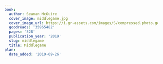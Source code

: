 ```yaml
---
book:
  author: Seanan McGuire
  cover_image: middlegame.jpg
  cover_image_url: https://i.gr-assets.com/images/S/compressed.photo.goodreads.com/books/1537297437l/35965482._SX98_.jpg
  goodreads: '35965482'
  pages: '528'
  publication_year: '2019'
  slug: middlegame
  title: Middlegame
plan:
  date_added: '2019-09-26'
---
```

